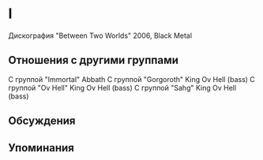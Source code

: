# I

Дискография
"Between Two Worlds" 2006, Black Metal

## Отношения с другими группами

C группой "Immortal" Abbath
C группой "Gorgoroth" King Ov Hell (bass)
C группой "Ov Hell" King Ov Hell (bass)
C группой "Sahg" King Ov Hell (bass)

## Обсуждения


## Упоминания

